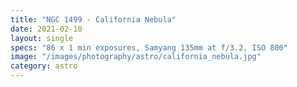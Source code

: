 ```yaml
---
title: "NGC 1499 - California Nebula"
date: 2021-02-10
layout: single
specs: "86 x 1 min exposures, Samyang 135mm at f/3.2, ISO 800"
image: "/images/photography/astro/california_nebula.jpg"
category: astro
---
```

